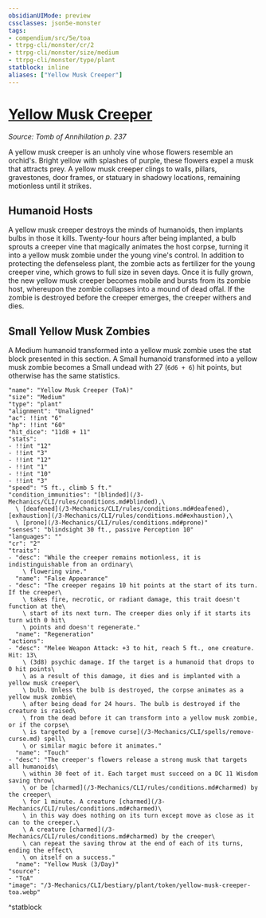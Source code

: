 ```yaml
---
obsidianUIMode: preview
cssclasses: json5e-monster
tags:
- compendium/src/5e/toa
- ttrpg-cli/monster/cr/2
- ttrpg-cli/monster/size/medium
- ttrpg-cli/monster/type/plant
statblock: inline
aliases: ["Yellow Musk Creeper"]
---
```

# [Yellow Musk Creeper](3-Mechanics\CLI\bestiary\plant/yellow-musk-creeper-toa.md)
*Source: Tomb of Annihilation p. 237*  

A yellow musk creeper is an unholy vine whose flowers resemble an orchid's. Bright yellow with splashes of purple, these flowers expel a musk that attracts prey. A yellow musk creeper clings to walls, pillars, gravestones, door frames, or statuary in shadowy locations, remaining motionless until it strikes.

## Humanoid Hosts

A yellow musk creeper destroys the minds of humanoids, then implants bulbs in those it kills. Twenty-four hours after being implanted, a bulb sprouts a creeper vine that magically animates the host corpse, turning it into a yellow musk zombie under the young vine's control. In addition to protecting the defenseless plant, the zombie acts as fertilizer for the young creeper vine, which grows to full size in seven days. Once it is fully grown, the new yellow musk creeper becomes mobile and bursts from its zombie host, whereupon the zombie collapses into a mound of dead offal. If the zombie is destroyed before the creeper emerges, the creeper withers and dies.

## Small Yellow Musk Zombies

A Medium humanoid transformed into a yellow musk zombie uses the stat block presented in this section. A Small humanoid transformed into a yellow musk zombie becomes a Small undead with 27 (`6d6 + 6`) hit points, but otherwise has the same statistics.

```statblock
"name": "Yellow Musk Creeper (ToA)"
"size": "Medium"
"type": "plant"
"alignment": "Unaligned"
"ac": !!int "6"
"hp": !!int "60"
"hit_dice": "11d8 + 11"
"stats":
- !!int "12"
- !!int "3"
- !!int "12"
- !!int "1"
- !!int "10"
- !!int "3"
"speed": "5 ft., climb 5 ft."
"condition_immunities": "[blinded](/3-Mechanics/CLI/rules/conditions.md#blinded),\
  \ [deafened](/3-Mechanics/CLI/rules/conditions.md#deafened), [exhaustion](/3-Mechanics/CLI/rules/conditions.md#exhaustion),\
  \ [prone](/3-Mechanics/CLI/rules/conditions.md#prone)"
"senses": "blindsight 30 ft., passive Perception 10"
"languages": ""
"cr": "2"
"traits":
- "desc": "While the creeper remains motionless, it is indistinguishable from an ordinary\
    \ flowering vine."
  "name": "False Appearance"
- "desc": "The creeper regains 10 hit points at the start of its turn. If the creeper\
    \ takes fire, necrotic, or radiant damage, this trait doesn't function at the\
    \ start of its next turn. The creeper dies only if it starts its turn with 0 hit\
    \ points and doesn't regenerate."
  "name": "Regeneration"
"actions":
- "desc": "Melee Weapon Attack: +3 to hit, reach 5 ft., one creature. Hit: 13\
    \ (3d8) psychic damage. If the target is a humanoid that drops to 0 hit points\
    \ as a result of this damage, it dies and is implanted with a yellow musk creeper\
    \ bulb. Unless the bulb is destroyed, the corpse animates as a yellow musk zombie\
    \ after being dead for 24 hours. The bulb is destroyed if the creature is raised\
    \ from the dead before it can transform into a yellow musk zombie, or if the corpse\
    \ is targeted by a [remove curse](/3-Mechanics/CLI/spells/remove-curse.md) spell\
    \ or similar magic before it animates."
  "name": "Touch"
- "desc": "The creeper's flowers release a strong musk that targets all humanoids\
    \ within 30 feet of it. Each target must succeed on a DC 11 Wisdom saving throw\
    \ or be [charmed](/3-Mechanics/CLI/rules/conditions.md#charmed) by the creeper\
    \ for 1 minute. A creature [charmed](/3-Mechanics/CLI/rules/conditions.md#charmed)\
    \ in this way does nothing on its turn except move as close as it can to the creeper.\
    \ A creature [charmed](/3-Mechanics/CLI/rules/conditions.md#charmed) by the creeper\
    \ can repeat the saving throw at the end of each of its turns, ending the effect\
    \ on itself on a success."
  "name": "Yellow Musk (3/Day)"
"source":
- "ToA"
"image": "/3-Mechanics/CLI/bestiary/plant/token/yellow-musk-creeper-toa.webp"
```
^statblock